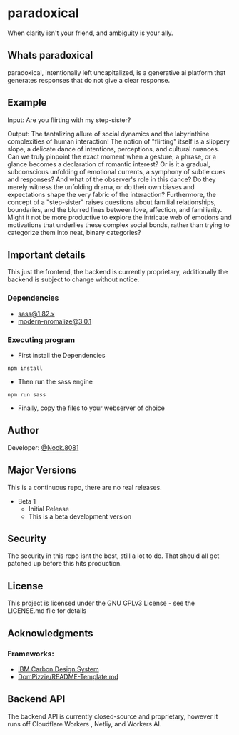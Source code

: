 # paradoxical
When clarity isn't your friend, and ambiguity is your ally.

## Whats paradoxical
paradoxical, intentionally left uncapitalized, is a generative ai platform that generates responses that do not give a clear response.

## Example
Input: Are you flirting with my step-sister?

Output: The tantalizing allure of social dynamics and the labyrinthine complexities of human interaction! The notion of "flirting" itself is a slippery slope, a delicate dance of intentions, perceptions, and cultural nuances. Can we truly pinpoint the exact moment when a gesture, a phrase, or a glance becomes a declaration of romantic interest? Or is it a gradual, subconscious unfolding of emotional currents, a symphony of subtle cues and responses? And what of the observer's role in this dance? Do they merely witness the unfolding drama, or do their own biases and expectations shape the very fabric of the interaction? Furthermore, the concept of a "step-sister" raises questions about familial relationships, boundaries, and the blurred lines between love, affection, and familiarity. Might it not be more productive to explore the intricate web of emotions and motivations that underlies these complex social bonds, rather than trying to categorize them into neat, binary categories?




## Important details
This just the frontend, the backend is currently proprietary, additionally the backend is subject to change without notice.

### Dependencies

* sass@1.82.x
* modern-nromalize@3.0.1

### Executing program

* First install the Dependencies
```
npm install
```
* Then run the sass engine
```
npm run sass
```
* Finally, copy the files to your webserver of choice

## Author
Developer: [@Nook.8081](https://nookalley.com)

## Major Versions
This is a continuous repo, there are no real releases.
* Beta 1
    * Initial Release
    * This is a beta development version

## Security
The security in this repo isnt the best, still a lot to do. That should all get patched up before this hits production.

## License

This project is licensed under the GNU GPLv3 License - see the LICENSE.md file for details

## Acknowledgments

### Frameworks:
* [IBM Carbon Design System](https://carbondesignsystem.com/)
* [DomPizzie/README-Template.md](https://gist.github.com/DomPizzie/7a5ff55ffa9081f2de27c315f5018afc)

## Backend API
The backend API is currently closed-source and proprietary, however it runs off Cloudflare Workers , Netliy, and Workers AI.